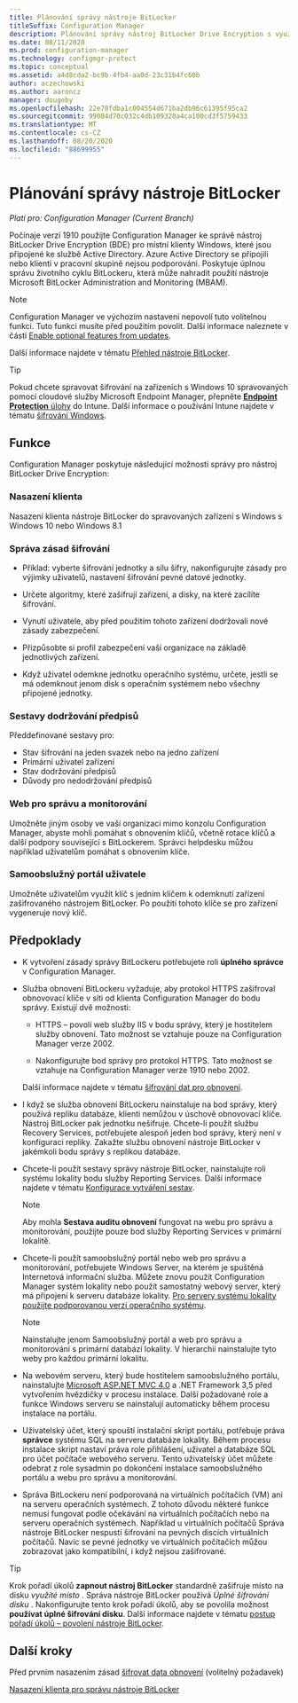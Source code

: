 ```yaml
---
title: Plánování správy nástroje BitLocker
titleSuffix: Configuration Manager
description: Plánování správy nástroj BitLocker Drive Encryption s využitím Configuration Manager
ms.date: 08/11/2020
ms.prod: configuration-manager
ms.technology: configmgr-protect
ms.topic: conceptual
ms.assetid: a4d8cda2-bc9b-4fb4-aa0d-23c31b4fc60b
author: aczechowski
ms.author: aaroncz
manager: dougeby
ms.openlocfilehash: 22e78fdba1c004554d671ba2db96c61395f95ca2
ms.sourcegitcommit: 99084d70c032c4db109328a4ca100cd3f5759433
ms.translationtype: MT
ms.contentlocale: cs-CZ
ms.lasthandoff: 08/20/2020
ms.locfileid: "88699955"
---
```

# <a name="plan-for-bitlocker-management"></a>Plánování správy nástroje BitLocker

*Platí pro: Configuration Manager (Current Branch)*

<!-- 3601034 -->

Počínaje verzí 1910 použijte Configuration Manager ke správě nástroj BitLocker Drive Encryption (BDE) pro místní klienty Windows, které jsou připojené ke službě Active Directory. Azure Active Directory se připojili nebo klienti v pracovní skupině nejsou podporováni. Poskytuje úplnou správu životního cyklu BitLockeru, která může nahradit použití nástroje Microsoft BitLocker Administration and Monitoring (MBAM).

> [!NOTE]
> Configuration Manager ve výchozím nastavení nepovolí tuto volitelnou funkci. Tuto funkci musíte před použitím povolit. Další informace naleznete v části [Enable optional features from updates](../../core/servers/manage/install-in-console-updates.md#bkmk_options).  

Další informace najdete v tématu [Přehled nástroje BitLocker](/windows/security/information-protection/bitlocker/bitlocker-overview).

> [!TIP]
> Pokud chcete spravovat šifrování na zařízeních s Windows 10 spravovaných pomocí cloudové služby Microsoft Endpoint Manager, přepněte [ **Endpoint Protection** úlohy](../../comanage/workloads.md#endpoint-protection) do Intune. Další informace o používání Intune najdete v tématu [šifrování Windows](/intune/protect/endpoint-protection-windows-10#windows-encryption).

## <a name="features"></a>Funkce

Configuration Manager poskytuje následující možnosti správy pro nástroj BitLocker Drive Encryption:

### <a name="client-deployment"></a>Nasazení klienta

Nasazení klienta nástroje BitLocker do spravovaných zařízení s Windows s Windows 10 nebo Windows 8.1

### <a name="manage-encryption-policies"></a>Správa zásad šifrování

- Příklad: vyberte šifrování jednotky a sílu šifry, nakonfigurujte zásady pro výjimky uživatelů, nastavení šifrování pevné datové jednotky.

- Určete algoritmy, které zašifrují zařízení, a disky, na které zacílíte šifrování.

- Vynutí uživatele, aby před použitím tohoto zařízení dodržovali nové zásady zabezpečení.

- Přizpůsobte si profil zabezpečení vaší organizace na základě jednotlivých zařízení.

- Když uživatel odemkne jednotku operačního systému, určete, jestli se má odemknout jenom disk s operačním systémem nebo všechny připojené jednotky.

### <a name="compliance-reports"></a>Sestavy dodržování předpisů

Předdefinované sestavy pro:

- Stav šifrování na jeden svazek nebo na jedno zařízení
- Primární uživatel zařízení
- Stav dodržování předpisů
- Důvody pro nedodržování předpisů

### <a name="administration-and-monitoring-website"></a>Web pro správu a monitorování

Umožněte jiným osoby ve vaší organizaci mimo konzolu Configuration Manager, abyste mohli pomáhat s obnovením klíčů, včetně rotace klíčů a další podpory související s BitLockerem. Správci helpdesku můžou například uživatelům pomáhat s obnovením klíče.

### <a name="user-self-service-portal"></a>Samoobslužný portál uživatele

Umožněte uživatelům využít klíč s jedním klíčem k odemknutí zařízení zašifrovaného nástrojem BitLocker. Po použití tohoto klíče se pro zařízení vygeneruje nový klíč.

## <a name="prerequisites"></a>Předpoklady

- K vytvoření zásady správy BitLockeru potřebujete roli **úplného správce** v Configuration Manager.

- Služba obnovení BitLockeru vyžaduje, aby protokol HTTPS zašifroval obnovovací klíče v síti od klienta Configuration Manager do bodu správy. Existují dvě možnosti:

  - HTTPS – povolí web služby IIS v bodu správy, který je hostitelem služby obnovení. Tato možnost se vztahuje pouze na Configuration Manager verze 2002.<!-- 5925660 -->

  - Nakonfigurujte bod správy pro protokol HTTPS. Tato možnost se vztahuje na Configuration Manager verze 1910 nebo 2002.

  Další informace najdete v tématu [šifrování dat pro obnovení](../deploy-use/bitlocker/encrypt-recovery-data.md).

- I když se služba obnovení BitLockeru nainstaluje na bod správy, který používá repliku databáze, klienti nemůžou v úschově obnovovací klíče. Nástroj BitLocker pak jednotku nešifruje. Chcete-li použít službu Recovery Services, potřebujete alespoň jeden bod správy, který není v konfiguraci repliky. Zakažte službu obnovení nástroje BitLocker v jakémkoli bodu správy s replikou databáze.<!-- 7813149 -->

- Chcete-li použít sestavy správy nástroje BitLocker, nainstalujte roli systému lokality bodu služby Reporting Services. Další informace najdete v tématu [Konfigurace vytváření sestav](../../core/servers/manage/configuring-reporting.md).

    > [!NOTE]
    > Aby mohla **Sestava auditu obnovení** fungovat na webu pro správu a monitorování, použijte pouze bod služby Reporting Services v primární lokalitě.

- Chcete-li použít samoobslužný portál nebo web pro správu a monitorování, potřebujete Windows Server, na kterém je spuštěná Internetová informační služba. Můžete znovu použít Configuration Manager systém lokality nebo použít samostatný webový server, který má připojení k serveru databáze lokality. [Pro servery systému lokality použijte podporovanou verzi operačního systému](../../core/plan-design/configs/supported-operating-systems-for-site-system-servers.md).

    > [!NOTE]
    > Nainstalujte jenom Samoobslužný portál a web pro správu a monitorování s primární databází lokality. V hierarchii nainstalujte tyto weby pro každou primární lokalitu.

- Na webovém serveru, který bude hostitelem samoobslužného portálu, nainstalujte [Microsoft ASP.NET MVC 4,0](/aspnet/mvc/mvc4) a .NET Framework 3,5 před vytvořením hvězdičky v procesu instalace. Další požadované role a funkce Windows serveru se nainstalují automaticky během procesu instalace na portálu.

- Uživatelský účet, který spouští instalační skript portálu, potřebuje práva **správce** systému SQL na serveru databáze lokality. Během procesu instalace skript nastaví práva role přihlášení, uživatel a databáze SQL pro účet počítače webového serveru. Tento uživatelský účet můžete odebrat z role sysadmin po dokončení instalace samoobslužného portálu a webu pro správu a monitorování.

- Správa BitLockeru není podporovaná na virtuálních počítačích (VM) ani na serveru operačních systémech. Z tohoto důvodu některé funkce nemusí fungovat podle očekávání na virtuálních počítačích nebo na serveru operačních systémech. Například u virtuálních počítačů Správa nástroje BitLocker nespustí šifrování na pevných discích virtuálních počítačů. Navíc se pevné jednotky ve virtuálních počítačích můžou zobrazovat jako kompatibilní, i když nejsou zašifrované.

> [!TIP]
> Krok pořadí úkolů **zapnout nástroj BitLocker** standardně zašifruje místo na disku *využité místo* . Správa nástroje BitLocker používá *Úplné šifrování disku* . Nakonfigurujte tento krok pořadí úkolů, aby se povolila možnost **používat úplné šifrování disku**. Další informace najdete v tématu [postup pořadí úkolů – povolení nástroje BitLocker](../../osd/understand/task-sequence-steps.md#BKMK_EnableBitLocker).

## <a name="next-steps"></a>Další kroky

Před prvním nasazením zásad [šifrovat data obnovení](../deploy-use/bitlocker/encrypt-recovery-data.md) (volitelný požadavek)

[Nasazení klienta pro správu nástroje BitLocker](../deploy-use/bitlocker/deploy-management-agent.md)